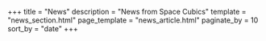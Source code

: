 +++
title = "News"
description = "News from Space Cubics"
template = "news_section.html"
page_template = "news_article.html"
paginate_by = 10
sort_by = "date"
+++

